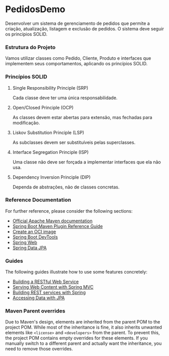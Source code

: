 # PedidosDemo
Desenvolver um sistema de gerenciamento de pedidos que permite a criação, atualização, listagem e exclusão de pedidos. O sistema deve seguir os princípios SOLID.

### Estrutura do Projeto
Vamos utilizar classes como Pedido, Cliente, Produto e interfaces que implementem seus comportamentos, aplicando os princípios SOLID.

### Princípios SOLID

1. Single Responsibility Principle (SRP)

    Cada classe deve ter uma única responsabilidade.

2. Open/Closed Principle (OCP)

    As classes devem estar abertas para extensão, mas fechadas para modificação.

3. Liskov Substitution Principle (LSP)

    As subclasses devem ser substituíveis pelas superclasses.

4. Interface Segregation Principle (ISP)

    Uma classe não deve ser forçada a implementar interfaces que ela não usa.

5. Dependency Inversion Principle (DIP)

    Dependa de abstrações, não de classes concretas.

### Reference Documentation
For further reference, please consider the following sections:

* [Official Apache Maven documentation](https://maven.apache.org/guides/index.html)
* [Spring Boot Maven Plugin Reference Guide](https://docs.spring.io/spring-boot/3.3.5/maven-plugin)
* [Create an OCI image](https://docs.spring.io/spring-boot/3.3.5/maven-plugin/build-image.html)
* [Spring Boot DevTools](https://docs.spring.io/spring-boot/3.3.5/reference/using/devtools.html)
* [Spring Web](https://docs.spring.io/spring-boot/3.3.5/reference/web/servlet.html)
* [Spring Data JPA](https://docs.spring.io/spring-boot/3.3.5/reference/data/sql.html#data.sql.jpa-and-spring-data)

### Guides
The following guides illustrate how to use some features concretely:

* [Building a RESTful Web Service](https://spring.io/guides/gs/rest-service/)
* [Serving Web Content with Spring MVC](https://spring.io/guides/gs/serving-web-content/)
* [Building REST services with Spring](https://spring.io/guides/tutorials/rest/)
* [Accessing Data with JPA](https://spring.io/guides/gs/accessing-data-jpa/)

### Maven Parent overrides

Due to Maven's design, elements are inherited from the parent POM to the project POM.
While most of the inheritance is fine, it also inherits unwanted elements like `<license>` and `<developers>` from the parent.
To prevent this, the project POM contains empty overrides for these elements.
If you manually switch to a different parent and actually want the inheritance, you need to remove those overrides.

